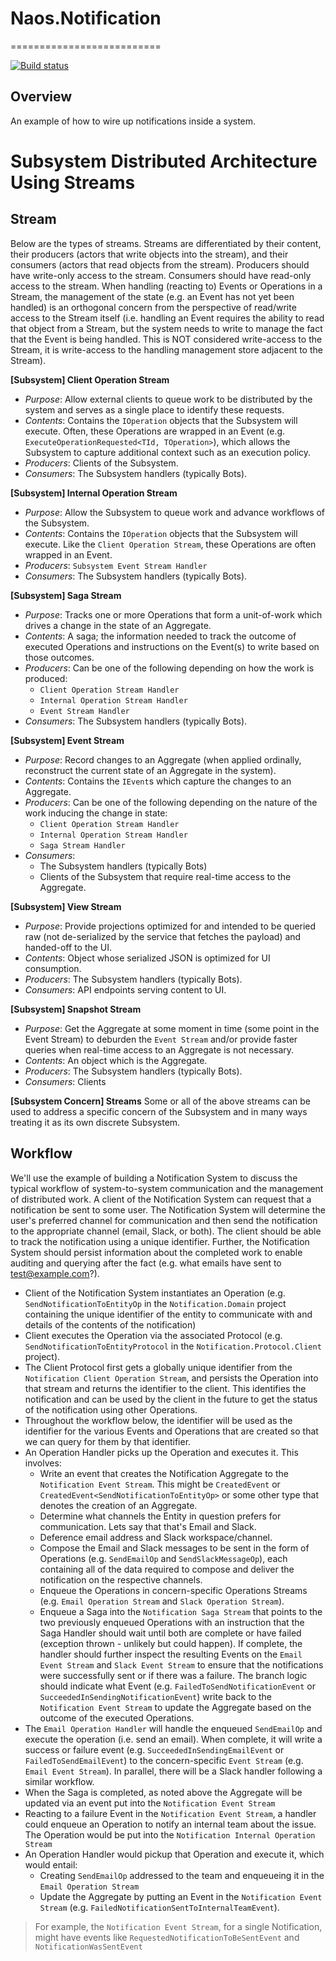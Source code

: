 # Naos.Notification
==========================

[![Build status](https://ci.appveyor.com/api/projects/status/637lo1k53q9mu4er?svg=true)](https://ci.appveyor.com/project/Naos-Project/naos-notification)

## Overview
An example of how to wire up notifications inside a system.

Subsystem Distributed Architecture Using Streams
==========================

Stream
--------
Below are the types of streams.  Streams are differentiated by their content, their producers (actors that write objects into the stream), and their consumers (actors that read objects from the stream).  Producers should have write-only access to the stream.  Consumers should have read-only access to the stream.  When handling (reacting to) Events or Operations in a Stream, the management of the state (e.g. an Event has not yet been handled) is an orthogonal concern from the perspective of read/write access to the Stream itself (i.e. handling an Event requires the ability to read that object from a Stream, but the system needs to write to manage the fact that the Event is being handled.  This is NOT considered write-access to the Stream, it is write-access to the handling management store adjacent to the Stream).

**[Subsystem] Client Operation Stream**
- *Purpose*: Allow external clients to queue work to be distributed by the system and serves as a single place to identify these requests.
- *Contents*: Contains the `IOperation` objects that the Subsystem will execute.  Often, these Operations are wrapped in an Event (e.g. `ExecuteOperationRequested<TId, TOperation>`), which allows the Subsystem to capture additional context such as an execution policy.
- *Producers*: Clients of the Subsystem.
- *Consumers*: The Subsystem handlers (typically Bots).

**[Subsystem] Internal Operation Stream**
- *Purpose*:  Allow the Subsystem to queue work and advance workflows of the Subsystem.
- *Contents*: Contains the `IOperation` objects that the Subsystem will execute.  Like the `Client Operation Stream`, these Operations are often wrapped in an Event.
- *Producers*: `Subsystem Event Stream Handler`
- *Consumers*: The Subsystem handlers (typically Bots).

**[Subsystem] Saga Stream**
- *Purpose*: Tracks one or more Operations that form a unit-of-work which drives a change in the state of an Aggregate.
- *Contents*: A saga; the information needed to track the outcome of executed Operations and instructions on the Event(s) to write based on those outcomes.
- *Producers*: Can be one of the following depending on how the work is produced:
    - `Client Operation Stream Handler`
    - `Internal Operation Stream Handler`
    - `Event Stream Handler`
- *Consumers*: The Subsystem handlers (typically Bots).

**[Subsystem] Event Stream**
- *Purpose*: Record changes to an Aggregate (when applied ordinally, reconstruct the current state of an Aggregate in the system).
- *Contents*: Contains the `IEvent`s which capture the changes to an Aggregate.
- *Producers*: Can be one of the following depending on the nature of the work inducing the change in state:
    - `Client Operation Stream Handler`
    - `Internal Operation Stream Handler`
    - `Saga Stream Handler`
- *Consumers*: 
    - The Subsystem handlers (typically Bots)
    - Clients of the Subsystem that require real-time access to the Aggregate.

**[Subsystem] View Stream**
- *Purpose*: Provide projections optimized for and intended to be queried raw (not de-serialized by the service that fetches the payload) and handed-off to the UI.
- *Contents*: Object whose serialized JSON is optimized for UI consumption.
- *Producers*: The Subsystem handlers (typically Bots).
- *Consumers*: API endpoints serving content to UI.

**[Subsystem] Snapshot Stream**
- *Purpose*: Get the Aggregate at some moment in time (some point in the Event Stream) to deburden the `Event Stream` and/or provide faster queries when real-time access to an Aggregate is not necessary.
- *Contents*: An object which is the Aggregate.
- *Producers*: The Subsystem handlers (typically Bots).
- *Consumers*: Clients

**[Subsystem Concern] Streams**
Some or all of the above streams can be used to address a specific concern of the Subsystem and in many ways treating it as its own discrete Subsystem.

Workflow
-----------
We'll use the example of building a Notification System to discuss the typical workflow of system-to-system communication and the management of distributed work.  A client of the  Notification System can request that a notification be sent to some user.  The Notification System will determine the user's preferred channel for communication and then send the notification to the appropriate channel (email, Slack, or both).  The client should be able to track the notification using a unique identifier.  Further, the Notification System should persist information about the completed work to enable auditing and querying after the fact (e.g. what emails have sent to test@example.com?).

- Client of the Notification System instantiates an Operation (e.g. `SendNotificationToEntityOp` in the `Notification.Domain` project containing the unique identifier of the entity to communicate with and details of the contents of the notification)
- Client executes the Operation via the associated Protocol (e.g. `SendNotificationToEntityProtocol` in the `Notification.Protocol.Client` project).
- The Client Protocol first gets a globally unique identifier from the `Notification Client Operation Stream`, and persists the Operation into that stream and returns the identifier to the client.  This identifies the notification and can be used by the client in the future to get the status of the notification using other Operations.
- Throughout the workflow below, the identifier will be used as the identifier for the various Events and Operations that are created so that we can query for them by that identifier.
- An Operation Handler picks up the Operation and executes it.  This involves:
    - Write an event that creates the Notification Aggregate to the `Notification Event Stream`.  This might be `CreatedEvent` or `CreatedEvent<SendNotificationToEntityOp>` or some other type that denotes the creation of an Aggregate.
    - Determine what channels the Entity in question prefers for communication.  Lets say that that's Email and Slack.
    - Deference email address and Slack workspace/channel.
    - Compose the Email and Slack messages to be sent in the form of Operations (e.g. `SendEmailOp` and `SendSlackMessageOp`), each containing all of the data required to compose and deliver the notification on the respective channels.
    - Enqueue the Operations in concern-specific Operations Streams (e.g. `Email Operation Stream` and `Slack Operation Stream`).
    - Enqueue a Saga into the `Notification Saga Stream` that points to the two previously enqueued Operations with an instruction that the Saga Handler should wait until both are complete or have failed (exception thrown - unlikely but could happen).  If complete, the handler should further inspect the resulting Events on the `Email Event Stream` and `Slack Event Stream` to ensure that the notifications were successfully sent or if there was a failure.  The branch logic should indicate what Event (e.g. `FailedToSendNotificationEvent` or `SucceededInSendingNotificationEvent`) write back to the `Notification Event Stream` to update the Aggregate based on the outcome of the executed Operations.
- The `Email Operation Handler` will handle the enqueued `SendEmailOp` and execute the operation (i.e. send an email).  When complete, it will write a success or failure event (e.g. `SucceededInSendingEmailEvent` or `FailedToSendEmailEvent`) to the concern-specific `Event Stream` (e.g. `Email Event Stream`).  In parallel, there will be a Slack handler following a similar workflow.
- When the Saga is completed, as noted above the Aggregate will be updated via an event put into the `Notification Event Stream`
- Reacting to a failure Event in the `Notification Event Stream`, a handler could enqueue an Operation to notify an internal team about the issue.  The Operation would be put into the `Notification Internal Operation Stream`
- An Operation Handler would pickup that Operation and execute it, which would entail:
    - Creating `SendEmailOp` addressed to the team and enqueueing it in the `Email Operation Stream`
    - Update the Aggregate by putting an Event in the `Notification Event Stream` (e.g. `FailedNotificationSentToInternalTeamEvent`).
> For example, the `Notification Event Stream`, for a single Notification, might have events like `RequestedNotificationToBeSentEvent` and `NotificationWasSentEvent`